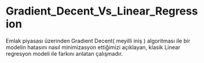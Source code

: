 # Gradient_Decent_Vs_Linear_Regression
Emlak piyasası üzerinden Gradient Decent( meyilli iniş ) algoritması ile bir modelin hatasını nasıl minimizasyon ettiğimizi açıklayan, klasik Linear regresyon modeli ile farkını anlatan çalışmadır.
